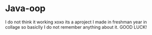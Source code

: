# Java-oop
I do not think it working xoxo
its a aproject I made in freshman year in collage so basiclly I do not remember anything about it. 
GOOD LUCK!
